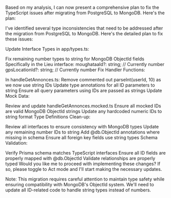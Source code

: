 Based on my analysis, I can now present a comprehensive plan to fix the TypeScript issues after migrating from PostgreSQL to MongoDB. Here's the plan:


I've identified several type inconsistencies that need to be addressed after the migration from PostgreSQL to MongoDB. Here's the detailed plan to fix these issues:

Update Interface Types in app/types.ts:

Fix remaining number types to string for MongoDB ObjectId fields
Specifically in the Lieu interface:
moughataaId?: string; // Currently number
gpsLocationId?: string; // Currently number
Fix Handler Functions:

In handleGetAnnonces.ts:
Remove commented out parseInt(userId, 10) as we now use string IDs
Update type annotations for all ID parameters to string
Ensure all query parameters using IDs are passed as strings
Update Mock Data:

Review and update handleGetAnnonces.mocked.ts
Ensure all mocked IDs are valid MongoDB ObjectId strings
Update any hardcoded numeric IDs to string format
Type Definitions Clean-up:

Review all interfaces to ensure consistency with MongoDB types
Update any remaining number IDs to string
Add @db.ObjectId annotations where missing in schema
Ensure all foreign key fields use string types
Schema Validation:

Verify Prisma schema matches TypeScript interfaces
Ensure all ID fields are properly mapped with @db.ObjectId
Validate relationships are properly typed
Would you like me to proceed with implementing these changes? If so, please toggle to Act mode and I'll start making the necessary updates.

Note: This migration requires careful attention to maintain type safety while ensuring compatibility with MongoDB's ObjectId system. We'll need to update all ID-related code to handle string types instead of numbers.